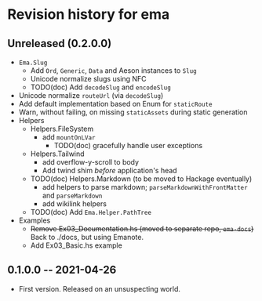 # Revision history for ema

## Unreleased (0.2.0.0)

- `Ema.Slug`
  - Add `Ord`, `Generic`, `Data` and Aeson instances to `Slug`
  - Unicode normalize slugs using NFC
  - TODO(doc) Add `decodeSlug` and `encodeSlug`
- Unicode normalize `routeUrl` (via `decodeSlug`)
- Add default implementation based on Enum for `staticRoute`
- Warn, without failing, on missing `staticAssets` during static generation
- Helpers
  - Helpers.FileSystem
    - add `mountOnLVar`
      - TODO(doc) gracefully handle user exceptions
  - Helpers.Tailwind
    - add overflow-y-scroll to body
    - Add twind shim *before* application's head
  - TODO(doc) Helpers.Markdown (to be moved to Hackage eventually)
    - add helpers to parse markdown; `parseMarkdownWithFrontMatter` and `parseMarkdown`
    - add wikilink helpers
  - TODO(doc) Add `Ema.Helper.PathTree`
- Examples
  - ~~Remove Ex03_Documentation.hs (moved to separate repo, `ema-docs`)~~ Back to ./docs, but using Emanote.
  - Add Ex03_Basic.hs example

## 0.1.0.0 -- 2021-04-26

* First version. Released on an unsuspecting world.
